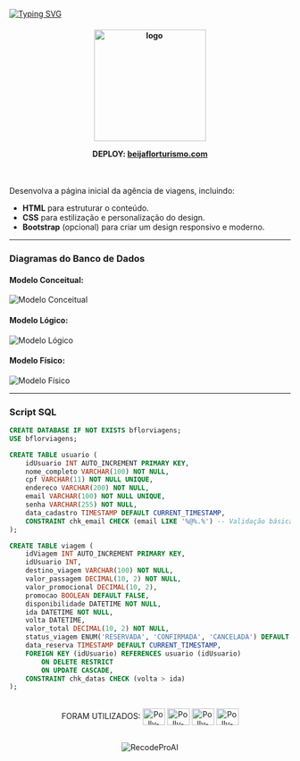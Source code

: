[![Typing SVG](https://readme-typing-svg.herokuapp.com?font=Montserrat&size=30&pause=1000&color=4e41a6&random=false&width=435&lines=Projeto+Agência+de+Viagens)](https://git.io/typing-svg)
<h4 align="center">
      <img alt="logo" title="logo" src="https://github.com/user-attachments/assets/82578e69-5457-4a7b-8330-e33b86eca7ba" width="200vw"/>

  **DEPLOY**: [beijaflorturismo.com](https://beijaflort2.netlify.app/)
</h4>

<br>

Desenvolva a página inicial da agência de viagens, incluindo:
- **HTML** para estruturar o conteúdo.
- **CSS** para estilização e personalização do design.
- **Bootstrap** (opcional) para criar um design responsivo e moderno.

---

### Diagramas do Banco de Dados

#### Modelo Conceitual:
![Modelo Conceitual](https://github.com/user-attachments/assets/9166f3a0-9c48-468d-beef-03c58460d009)


#### Modelo Lógico:
![Modelo Lógico](https://github.com/user-attachments/assets/2e154ff3-ad8d-4f64-8953-9afd5fbb3781)

#### Modelo Físico:
![Modelo Físico](https://github.com/user-attachments/assets/7d65d2e5-94a2-463d-ba2e-6f68136d8d14)

---


### Script SQL

```sql
CREATE DATABASE IF NOT EXISTS bflorviagens;
USE bflorviagens;

CREATE TABLE usuario (
    idUsuario INT AUTO_INCREMENT PRIMARY KEY,
    nome_completo VARCHAR(100) NOT NULL, 
    cpf VARCHAR(11) NOT NULL UNIQUE, 
    endereco VARCHAR(200) NOT NULL, 
    email VARCHAR(100) NOT NULL UNIQUE, 
    senha VARCHAR(255) NOT NULL, 
    data_cadastro TIMESTAMP DEFAULT CURRENT_TIMESTAMP,
    CONSTRAINT chk_email CHECK (email LIKE '%@%.%') -- Validação básica de email
);

CREATE TABLE viagem (
    idViagem INT AUTO_INCREMENT PRIMARY KEY,
    idUsuario INT, 
    destino_viagem VARCHAR(100) NOT NULL,
    valor_passagem DECIMAL(10, 2) NOT NULL,  
    valor_promocional DECIMAL(10, 2),
    promocao BOOLEAN DEFAULT FALSE,
    disponibilidade DATETIME NOT NULL,
    ida DATETIME NOT NULL,
    volta DATETIME,
    valor_total DECIMAL(10, 2) NOT NULL,
    status_viagem ENUM('RESERVADA', 'CONFIRMADA', 'CANCELADA') DEFAULT 'RESERVADA',
    data_reserva TIMESTAMP DEFAULT CURRENT_TIMESTAMP,
    FOREIGN KEY (idUsuario) REFERENCES usuario (idUsuario)
        ON DELETE RESTRICT
        ON UPDATE CASCADE,
    CONSTRAINT chk_datas CHECK (volta > ida)
);


```

<div style="display: inline_block" align="center"><br>
FORAM UTILIZADOS:
<img align="center" alt="Polly-VS" height="30" width="40" src="https://cdn.jsdelivr.net/gh/devicons/devicon/icons/vscode/vscode-original.svg">  
<img align="center" alt="Polly-Html" height="30" width="40" src="https://cdn.jsdelivr.net/gh/devicons/devicon/icons/html5/html5-original.svg">
<img align="center" alt="Polly-CSS" height="30" width="40" src="https://cdn.jsdelivr.net/gh/devicons/devicon/icons/css3/css3-original.svg">
<img align="center" alt="Polly-bootstrap" height="30" width="40" src="https://cdn.jsdelivr.net/gh/devicons/devicon/icons/bootstrap/bootstrap-original.svg"> <br><br>
  
![RecodeProAI](https://img.shields.io/badge/RecodeProAI-4e41a6?style=for-the-badge&logo=chipperci&logoColor=white)
</div><br> 


